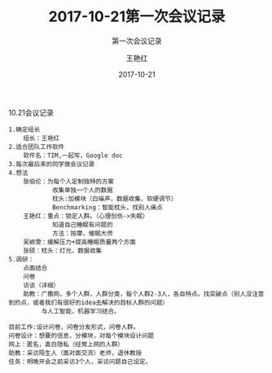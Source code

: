 ﻿---
layout:     post
title:      2017-10-21第一次会议记录
subtitle:   第一次会议记录
date:       2017-10-21
author:     王艳红
header-img: img/Meeting_Record_bg.png
catalog: true
tags:
    - Blog
---

10.21会议记录

    1.确定组长
        组长：王艳红   
    2.适合团队工作软件    
        软件名：TIM,一起写，Google doc        
    3.每次最后来的同学做会议记录
    4.想法
        张伯伦：为每个人定制独特的方案
                收集单独一个人的数据
                枕头:加模块（白噪声，数据收集，软硬调节）
                Benchmarking：智能枕头，找别人痛点
        王艳红：重点：锁定人群。（心理创伤->失眠）
                知道自己睡眠有问题的
                方法：按摩，催眠大师
        吴颖雯：缓解压力+提高睡眠质量两个方面
        张硕：枕头：灯光，数据收集
    5.调研：
        点面结合
        问卷
        访谈（详细）
        助教：广撒网，多个人群，人群分类，每个人群2-3人，各自特点。找突破点（别人没注意到的点，或者我们有很好的idea去解决的目标人群的问题）
             与人工智能，机器学习结合。
             
    目前工作:设计问卷，问卷分发形式，问卷人群。
    问卷设计：想要的信息，分模块，对每个模块设计问题
    网上：匿名，直白隐私（经常上网的人群）
    助教：采访陌生人（面对面交流）老师，退休教授
    任务：明晚开会之前采访3个人，采访问题自己设定。
